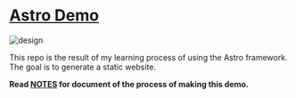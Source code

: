 # [Astro Demo](https://nigh.github.io/astro-demo/)

![design](https://github.com/user-attachments/assets/f8cab587-114c-4490-b1e8-578ea6a0a35a)

This repo is the result of my learning process of using the Astro framework.
The goal is to generate a static website.

**Read [NOTES](https://nigh.github.io/astro-demo/markdown/demo-notes/) for document of the process of making this demo.**
